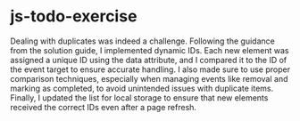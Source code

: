 # js-todo-exercise

Dealing with duplicates was indeed a challenge. Following the guidance from the solution guide, I implemented dynamic IDs. Each new element was assigned a unique ID using the data attribute, and I compared it to the ID of the event target to ensure accurate handling. I also made sure to use proper comparison techniques, especially when managing events like removal and marking as completed, to avoid unintended issues with duplicate items. Finally, I updated the list for local storage to ensure that new elements received the correct IDs even after a page refresh.
